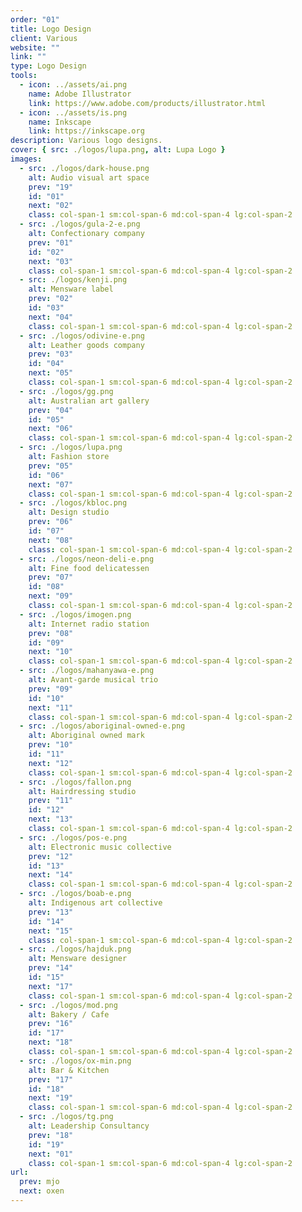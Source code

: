 ```yaml
---
order: "01"
title: Logo Design
client: Various
website: ""
link: ""
type: Logo Design
tools:
  - icon: ../assets/ai.png
    name: Adobe Illustrator
    link: https://www.adobe.com/products/illustrator.html
  - icon: ../assets/is.png
    name: Inkscape
    link: https://inkscape.org
description: Various logo designs.
cover: { src: ./logos/lupa.png, alt: Lupa Logo }
images:
  - src: ./logos/dark-house.png
    alt: Audio visual art space
    prev: "19"
    id: "01"
    next: "02"
    class: col-span-1 sm:col-span-6 md:col-span-4 lg:col-span-2
  - src: ./logos/gula-2-e.png
    alt: Confectionary company
    prev: "01"
    id: "02"
    next: "03"
    class: col-span-1 sm:col-span-6 md:col-span-4 lg:col-span-2
  - src: ./logos/kenji.png
    alt: Mensware label
    prev: "02"
    id: "03"
    next: "04"
    class: col-span-1 sm:col-span-6 md:col-span-4 lg:col-span-2
  - src: ./logos/odivine-e.png
    alt: Leather goods company
    prev: "03"
    id: "04"
    next: "05"
    class: col-span-1 sm:col-span-6 md:col-span-4 lg:col-span-2
  - src: ./logos/gg.png
    alt: Australian art gallery
    prev: "04"
    id: "05"
    next: "06"
    class: col-span-1 sm:col-span-6 md:col-span-4 lg:col-span-2
  - src: ./logos/lupa.png
    alt: Fashion store
    prev: "05"
    id: "06"
    next: "07"
    class: col-span-1 sm:col-span-6 md:col-span-4 lg:col-span-2
  - src: ./logos/kbloc.png
    alt: Design studio
    prev: "06"
    id: "07"
    next: "08"
    class: col-span-1 sm:col-span-6 md:col-span-4 lg:col-span-2
  - src: ./logos/neon-deli-e.png
    alt: Fine food delicatessen
    prev: "07"
    id: "08"
    next: "09"
    class: col-span-1 sm:col-span-6 md:col-span-4 lg:col-span-2
  - src: ./logos/imogen.png
    alt: Internet radio station
    prev: "08"
    id: "09"
    next: "10"
    class: col-span-1 sm:col-span-6 md:col-span-4 lg:col-span-2
  - src: ./logos/mahanyawa-e.png
    alt: Avant-garde musical trio
    prev: "09"
    id: "10"
    next: "11"
    class: col-span-1 sm:col-span-6 md:col-span-4 lg:col-span-2
  - src: ./logos/aboriginal-owned-e.png
    alt: Aboriginal owned mark
    prev: "10"
    id: "11"
    next: "12"
    class: col-span-1 sm:col-span-6 md:col-span-4 lg:col-span-2
  - src: ./logos/fallon.png
    alt: Hairdressing studio
    prev: "11"
    id: "12"
    next: "13"
    class: col-span-1 sm:col-span-6 md:col-span-4 lg:col-span-2
  - src: ./logos/pos-e.png
    alt: Electronic music collective
    prev: "12"
    id: "13"
    next: "14"
    class: col-span-1 sm:col-span-6 md:col-span-4 lg:col-span-2
  - src: ./logos/boab-e.png
    alt: Indigenous art collective
    prev: "13"
    id: "14"
    next: "15"
    class: col-span-1 sm:col-span-6 md:col-span-4 lg:col-span-2
  - src: ./logos/hajduk.png
    alt: Mensware designer
    prev: "14"
    id: "15"
    next: "17"
    class: col-span-1 sm:col-span-6 md:col-span-4 lg:col-span-2
  - src: ./logos/mod.png
    alt: Bakery / Cafe
    prev: "16"
    id: "17"
    next: "18"
    class: col-span-1 sm:col-span-6 md:col-span-4 lg:col-span-2
  - src: ./logos/ox-min.png
    alt: Bar & Kitchen
    prev: "17"
    id: "18"
    next: "19"
    class: col-span-1 sm:col-span-6 md:col-span-4 lg:col-span-2
  - src: ./logos/tg.png
    alt: Leadership Consultancy
    prev: "18"
    id: "19"
    next: "01"
    class: col-span-1 sm:col-span-6 md:col-span-4 lg:col-span-2
url:
  prev: mjo
  next: oxen
---
```

